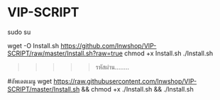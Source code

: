 # VIP-SCRIPT

sudo su

wget -O Install.sh https://github.com/lnwshop/VIP-SCRIPT/raw/master/Install.sh?raw=true
chmod +x Install.sh
./Install.sh


>>>>> รหัสผ่าน........





#อัพเดตเมนู
wget https://raw.githubusercontent.com/lnwshop/VIP-SCRIPT/master/Install.sh && chmod +x ./Install.sh && ./Install.sh
